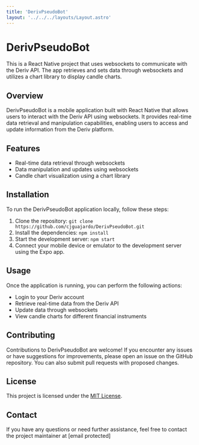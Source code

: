 ```yaml
---
title: 'DerivPseudoBot'
layout: '../../../layouts/Layout.astro'
---
```


# DerivPseudoBot

This is a React Native project that uses websockets to communicate with the Deriv API. The app retrieves and sets data through websockets and utilizes a chart library to display candle charts.

## Overview

DerivPseudoBot is a mobile application built with React Native that allows users to interact with the Deriv API using websockets. It provides real-time data retrieval and manipulation capabilities, enabling users to access and update information from the Deriv platform.

## Features

- Real-time data retrieval through websockets
- Data manipulation and updates using websockets
- Candle chart visualization using a chart library

## Installation

To run the DerivPseudoBot application locally, follow these steps:

1. Clone the repository: `git clone https://github.com/cjguajardo/DerivPseudoBot.git`
2. Install the dependencies: `npm install`
3. Start the development server: `npm start`
4. Connect your mobile device or emulator to the development server using the Expo app.

## Usage

Once the application is running, you can perform the following actions:

- Login to your Deriv account
- Retrieve real-time data from the Deriv API
- Update data through websockets
- View candle charts for different financial instruments

## Contributing

Contributions to DerivPseudoBot are welcome! If you encounter any issues or have suggestions for improvements, please open an issue on the GitHub repository. You can also submit pull requests with proposed changes.

## License

This project is licensed under the [MIT License](LICENSE).

## Contact

If you have any questions or need further assistance, feel free to contact the project maintainer at [email protected]
